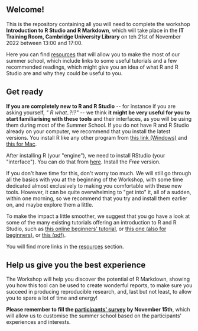 
## Welcome!

This is the repository containing all you will need to complete the workshop **Introduction to R Studio and R Markdown**, which will take place in the **IT Training Room, Cambridge University Library** on teh 21st of November 2022 between 13:00 and 17:00.

Here you can find [resources](00_Resources_and_readings/resources.md) that will allow you to make the most of our summer school, which include links to some useful tutorials and a few recommended readings, which might give you an idea of what R and R Studio are and why they could be useful to you.

## Get ready

**If you are completely new to R and R Studio** -- for instance if you are asking yourself, *" R what..?!?"* -- we think **it might be very useful for you to start familiarising with these tools** and their interfaces, as you will be using them during most of the Summer School.
If you do not have R and R Studio already on your computer, we recommend that you install the latest versions. You install R like any other program from [this link (Windows)](https://cran.r-project.org/bin/windows/base/) and [this for Mac](https://cran.r-project.org/bin/macosx/). 

After installing R (your "engine"), we need to install RStudio (your "interface"). You can do that from [here](https://www.rstudio.com/products/rstudio/download/). Install the *Free* version.

If you don't have time for this, don't worry too much. We will still go through all the basics with you at the beginning of the Workshop, with some time dedicated almost exclusively to making you comfortable with these new tools.
However, it can be quite overwhelming to "get into" it, all of a sudden, within one morning, so we recommend that you try and install them earlier on, and maybe explore them a little.

To make the impact a little smoother, we suggest that you go have a look at some of the many existing tutorials offering an introduction to R and R Studio, such as [this online beginners' tutorial](https://education.rstudio.com/learn/beginner/), or [this one (also for beginners)](https://moderndive.netlify.app/1-getting-started.html), or [this (pdf)](00_Resources_and_readings/resources/R_RStudio_Basics.pdf).

You will find more links in the [resources](00_Resources_and_readings/resources.md) section.

## Help us give you the best experience

The Workshop will help you discover the potential of R Markdown, showing you how this tool can be used to create wonderful reports, to make sure you succeed in producing reproducible research, and, last but not least, to allow you to spare a lot of time and energy!

**Please remember to fill the [participants' survey](https://forms.gle/RzxQi1LqKRnACQJo6) by November 15th**, which will allow us to customise the summer school based on the participants' experiences and interests.
